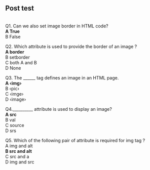 ## Post test
<br>
Q1. Can we also set image border in HTML code?<br>
<b>A  True<br></b>
B   False<br>

Q2. Which attribute is used to provide the border of an image ?<br>
<b>A  border<br></b>
B  setborder<br>
C  both A and B<br>
D  None<br>

Q3. The ______ tag defines an image in an HTML page.<br>
<b>A  ‹img›<br></b>
B  ‹pic›<br>
C  ‹imge›<br>
D  ‹image›<br>


Q4.__________ attribute is used to display an image?<br>
<b>A  src <br></b>
B  val<br>
C  source<br>
D  srs<br>

Q5. Which of the following pair of attribute is required for img tag ?<br>
A  img and alt <br>
<b>B  src and alt<br></b>
C  src and a<br>
D  img and src<br>
